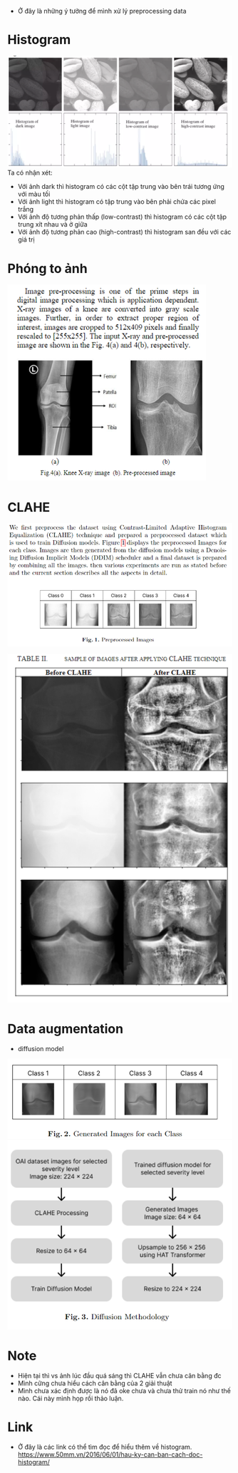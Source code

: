 - Ở đây là những ý tưởng để mình xử lý preprocessing data

# Histogram
![](../../assets/images/Histogram.png)
Ta có nhận xét: 

- Với ảnh dark thì histogram có các cột tập trung vào bên trái tương ứng với màu tối
- Với ảnh light thì histogram có tập trung vào bên phải chứa các pixel trắng
- Với ảnh độ tương phản thấp (low-contrast) thì histogram có các cột tập trung xít nhau  và ở giữa
- Với ảnh độ tương phản cao (high-contrast) thì histogram san đều với các giá trị
# Phóng to ảnh 
![](../../assets/images/resizeImg.png)

# CLAHE
![](../../assets/images/CLAHE.png)

![](../../assets/images/CLAHE_before_after.png)

# Data augmentation
- diffusion model

![](../../assets/images/Augmentation1.png)
![](../../assets/images/Flow_Augmentation.png)



# Note
- Hiện tại thì vs ảnh lúc đầu quá sáng thì CLAHE vẫn chưa cân bằng đc 
- Mình cững chưa hiểu cách cân bằng của 2 giải thuật 
- Mình chưa xác định được là nó đã oke chưa và chưa thử train nó như thế nào. Cái này mình họp rồi thảo luận. 

# Link
- Ở đây là các link có thể tìm đọc để hiểu thêm về histogram.
https://www.50mm.vn/2016/06/01/hau-ky-can-ban-cach-doc-histogram/

